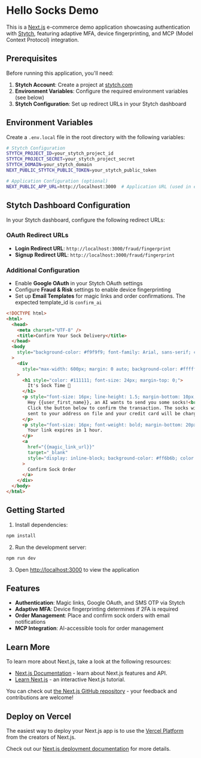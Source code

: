 # Hello Socks Demo

This is a [Next.js](https://nextjs.org/) e-commerce demo application showcasing authentication with [Stytch](https://stytch.com/), featuring adaptive MFA, device fingerprinting, and MCP (Model Context Protocol) integration.

## Prerequisites

Before running this application, you'll need:

1. **Stytch Account**: Create a project at [stytch.com](https://stytch.com/)
2. **Environment Variables**: Configure the required environment variables (see below)
3. **Stytch Configuration**: Set up redirect URLs in your Stytch dashboard

## Environment Variables

Create a `.env.local` file in the root directory with the following variables:

```bash
# Stytch Configuration
STYTCH_PROJECT_ID=your_stytch_project_id
STYTCH_PROJECT_SECRET=your_stytch_project_secret
STYTCH_DOMAIN=your_stytch_domain
NEXT_PUBLIC_STYTCH_PUBLIC_TOKEN=your_stytch_public_token

# Application Configuration (optional)
NEXT_PUBLIC_APP_URL=http://localhost:3000  # Application URL (used in email links, auto-detected on Vercel)
```

## Stytch Dashboard Configuration

In your Stytch dashboard, configure the following redirect URLs:

### OAuth Redirect URLs

- **Login Redirect URL**: `http://localhost:3000/fraud/fingerprint`
- **Signup Redirect URL**: `http://localhost:3000/fraud/fingerprint`

### Additional Configuration

- Enable **Google OAuth** in your Stytch OAuth settings
- Configure **Fraud & Risk** settings to enable device fingerprinting
- Set up **Email Templates** for magic links and order confirmations. The expected template_id is `confirm_ai`

```html
<!DOCTYPE html>
<html>
  <head>
    <meta charset="UTF-8" />
    <title>Confirm Your Sock Delivery</title>
  </head>
  <body
    style="background-color: #f9f9f9; font-family: Arial, sans-serif; color: #333333; padding: 0; margin: 0;"
  >
    <div
      style="max-width: 600px; margin: 0 auto; background-color: #ffffff; padding: 30px; border-radius: 6px; box-shadow: 0 0 5px rgba(0, 0, 0, 0.05);"
    >
      <h1 style="color: #111111; font-size: 24px; margin-top: 0;">
        It's Sock Time 🧦
      </h1>
      <p style="font-size: 16px; line-height: 1.5; margin-bottom: 10px;">
        Hey {{user_first_name}}, an AI wants to send you some socks!<br />
        Click the button below to confirm the transaction. The socks will be
        sent to your address on file and your credit card will be charged.
      </p>
      <p style="font-size: 16px; font-weight: bold; margin-bottom: 20px;">
        Your link expires in 1 hour.
      </p>
      <a
        href="{{magic_link_url}}"
        target="_blank"
        style="display: inline-block; background-color: #ff6b6b; color: #ffffff; text-decoration: none; padding: 14px 24px; font-size: 16px; font-weight: bold; border-radius: 4px; margin-top: 20px;"
      >
        Confirm Sock Order
      </a>
    </div>
  </body>
</html>
```

## Getting Started

1. Install dependencies:

```bash
npm install
```

2. Run the development server:

```bash
npm run dev
```

3. Open [http://localhost:3000](http://localhost:3000) to view the application

## Features

- **Authentication**: Magic links, Google OAuth, and SMS OTP via Stytch
- **Adaptive MFA**: Device fingerprinting determines if 2FA is required
- **Order Management**: Place and confirm sock orders with email notifications
- **MCP Integration**: AI-accessible tools for order management

## Learn More

To learn more about Next.js, take a look at the following resources:

- [Next.js Documentation](https://nextjs.org/docs) - learn about Next.js features and API.
- [Learn Next.js](https://nextjs.org/learn) - an interactive Next.js tutorial.

You can check out [the Next.js GitHub repository](https://github.com/vercel/next.js/) - your feedback and contributions are welcome!

## Deploy on Vercel

The easiest way to deploy your Next.js app is to use the [Vercel Platform](https://vercel.com/new?utm_medium=default-template&filter=next.js&utm_source=create-next-app&utm_campaign=create-next-app-readme) from the creators of Next.js.

Check out our [Next.js deployment documentation](https://nextjs.org/docs/deployment) for more details.
